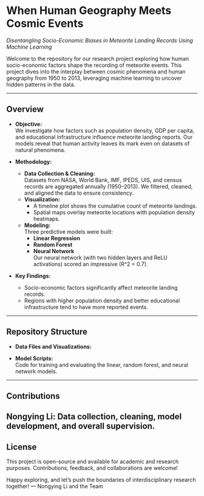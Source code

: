 # When Human Geography Meets Cosmic Events

_Disentangling Socio-Economic Biases in Meteorite Landing Records Using Machine Learning_

Welcome to the repository for our research project exploring how human socio-economic factors shape the recording of meteorite events. This project dives into the interplay between cosmic phenomena and human geography from 1950 to 2013, leveraging machine learning to uncover hidden patterns in the data.

---

## Overview

- **Objective:**  
  We investigate how factors such as population density, GDP per capita, and educational infrastructure influence meteorite landing reports. Our models reveal that human activity leaves its mark even on datasets of natural phenomena.

- **Methodology:**  
  - **Data Collection & Cleaning:**  
    Datasets from NASA, World Bank, IMF, IPEDS, UIS, and census records are aggregated annually (1950–2013). We filtered, cleaned, and aligned the data to ensure consistency.
  - **Visualization:**  
    - A timeline plot shows the cumulative count of meteorite landings.
    - Spatial maps overlay meteorite locations with population density heatmaps.
  - **Modeling:**  
    Three predictive models were built:
    - **Linear Regression**
    - **Random Forest**
    - **Neural Network**  
      Our neural network (with two hidden layers and ReLU activations) scored an impressive \(R^2 = 0.7\).

- **Key Findings:**  
  - Socio-economic factors significantly affect meteorite landing records.
  - Regions with higher population density and better educational infrastructure tend to have more reported events.

---

## Repository Structure

- **Data Files and Visualizations:**  

- **Model Scripts:**  
  Code for training and evaluating the linear, random forest, and neural network models.

---

## Contributions
  Nongying Li:  Data collection, cleaning, model development, and overall supervision.
---
## License
This project is open-source and available for academic and research purposes. Contributions, feedback, and collaborations are welcome!

Happy exploring, and let’s push the boundaries of interdisciplinary research together!
— Nongying Li and the Team
